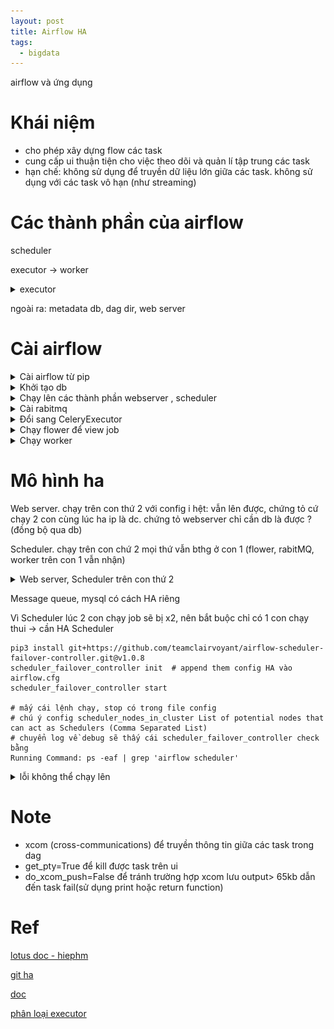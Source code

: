 ```yaml
---
layout: post
title: Airflow HA
tags:
  - bigdata
---
```


airflow và ứng dụng

# Khái niệm 

- cho phép xây dựng flow các task
- cung cấp ui thuận tiện cho việc theo dõi và quản lí tập trung các task
- hạn chế: không sử dụng để truyền dữ liệu lớn giữa các task. không sử dụng với các task vô hạn (như streaming)

# Các thành phần của airflow

scheduler

executor -> worker 

<details markdown="1">
<summary>executor</summary>

các loại executor 

- local: local executor, sequential executor 
- remote: celery executor, kubernetes executor 

nên dùng celery executor vì nó có thể scale được số lượng các worker thông qua celery backend (rabbitMQ, redis). executor như kiểu một cách thức để task được giao từ scheduler tới worker (đứng giữa nơi lập lịch và nơi thực thi task)

![](../images/2024-02-22%2021-44-01.png)

</details>

ngoài ra: metadata db, dag dir, web server


# Cài airflow

<details markdown="1">
<summary>Cài airflow từ pip</summary>

```
sudo apt update
sudo apt install python3-pip -y

export AIRFLOW_HOME=~/airflow

AIRFLOW_VERSION=2.5.1
PYTHON_VERSION="$(python3 --version | cut -d " " -f 2 | cut -d "." -f 1-2)"
CONSTRAINT_URL="https://raw.githubusercontent.com/apache/airflow/constraints-${AIRFLOW_VERSION}/constraints-${PYTHON_VERSION}.txt"

echo $CONSTRAINT_URL

python3 -m pip install --upgrade pip (khi lỗi setup tools)
pip3 install "apache-airflow==${AIRFLOW_VERSION}" --constraint "${CONSTRAINT_URL}"

hoặc đơn giản hơn (xong lỗi nhiều :v)
python3.8 -m pip install --upgrade pip
python3.8 -m pip install apache-airflow==2.5.1

```

</details>

<details markdown="1">
<summary>Khởi tạo db</summary>

```

python3 -m airflow db init 

# lỗi ModuleNotFoundError: No module named 'apt_pkg'
sudo apt-get install python-apt

# lúc này mới tạo ra cái thưu mục AIRFLOW_HOME
# mặc định sql_alchemy_conn = sqlite:////home/airflow/airflow2/airflow.db

# sửa db sang mysql rồi chạy lại db init
CREATE DATABASE airflow_db CHARACTER SET utf8mb4 COLLATE utf8mb4_unicode_ci;
CREATE USER 'airflow_user' IDENTIFIED BY 'airflow_pass';
GRANT ALL PRIVILEGES ON airflow_db.* TO 'airflow_user';
FLUSH PRIVILEGES;

vi airflow/airflow.cfg
mysql+mysqldb://airflow_db:airflow_pass@192.168.56.1:3306/airflow_db  # lỗi jh ấy
mysql+mysqlconnector://airflow_user:airflow_pass@192.168.56.1:3306/airflow_db
```

</details>

<details markdown="1">
<summary>Chạy lên các thành phần webserver , scheduler</summary>

```
airflow users create \
    --username admin \
    --firstname Peter \
    --lastname Parker \
    --role Admin \
    --email spiderman@superhero.org

# sau đó nhập mật khẩu

airflow webserver --port 8080 [-D, -h]

airflow scheduler [-D, -h]

# kill daemon
kill $(ps -ef | grep "gunicorn" | awk '{print $2}')

```

</details>

<details markdown="1">
<summary>Cài rabitmq</summary>

```
sudo apt update && sudo apt upgrade -y
sudo apt install rabbitmq-server -y
sudo systemctl enable rabbitmq-server
sudo systemctl start rabbitmq-server
sudo systemctl status rabbitmq-server
sudo rabbitmq-plugins enable rabbitmq_management
sudo rabbitmqctl add_user airflow airflow
sudo rabbitmqctl set_user_tags airflow administrator
```

</details>

<details markdown="1">
<summary>Đổi sang CeleryExecutor</summary>

tuy nhiên kiểu jh chạy cách kia cũng lỗi thôi ```The scheduler does not appear to be running. Last heartbeat was received 14 minutes ago. ```

đổi sang chuẩn executor khác xem sao

```
executor = CeleryExecutor
```

đổi celery broker + ressult backend

```
broker_url = redis://redis:6379/0
broker_url = amqp://airflow:airflow@192.168.56.10:5672/
result_backend = db+mysql://airflow_user:airflow_pass@192.168.56.1:3306/airflow_db

# set mysql+mysqlconnector lỗi
# cài thêm celery nếu chưa có 
pip install 'apache-airflow[celery]'


```

</details>

<details markdown="1">
<summary>Chạy flower để view job</summary>

Monitoring Tasks

```
# flower
# Celery Flower is a sweet UI for Celery. Airflow has a shortcut to start
# it ``airflow celery flower``. This defines the IP that Celery Flower runs on
flower_host = 0.0.0.0

# The root URL for Flower
# Example: flower_url_prefix = /flower
flower_url_prefix = /flower

# This defines the port that Celery Flower runs on
flower_port = 5556

# lỗi amqp.exceptions.NotAllowed: Connection.open: (530) NOT_ALLOWED - access to vhost '/' refused for user 'airflow'

sudo rabbitmqctl list_permissions -p / 
sudo rabbitmqctl set_permissions -p "/" "airflow" ".*" ".*" ".*"

```

lỗi mấy cái linh ta linh tinh vì chưa cài cái 

```
sudo apt-get install python3.8-dev
# Duy bảo mỗi lần cài phải đi theo bộ python3-pip python3.10-dev python3.10-venv

```

job khi chạy sẽ được đẩy vào queue

![](../images/2024-03-01%2014-56-52.png)

trên ui của airflow sẽ thấy task bị queue mà k chạy


tuy nhiên bên flower chưa hiện thị task do mình chưa bật worker

</details>

<details markdown="1">
<summary>Chạy worker</summary>

```
airflow celery worker

# chú ý: worker có thể được gắn với 1 queue
airflow celery worker -q spark,quark
```

![](../images/2024-03-01%2015-18-45.png)



</details>

# Mô hình ha


Web server. chạy trên con thứ 2 với config i hệt: vẫn lên được, chứng tỏ cứ chạy 2 con cùng lúc ha ip là dc. chứng tỏ webserver chỉ cần db là được ? (đồng bộ qua db)

Scheduler. chạy trên con chứ 2 mọi thứ vẫn bthg ở con 1 (flower, rabitMQ, worker trên con 1 vẫn nhận)

<details markdown="1">
<summary>Web server, Scheduler trên con thứ 2</summary>

```
ImportError: No module named 'mysql'
pip install mysql-connector-python-rf

sqlalchemy.exc.NotSupportedError: (mysql.connector.errors.NotSupportedError) Authentication plugin 'caching_sha2_password' is not supported
pip install mysql-connector-python

```

```
ModuleNotFoundError: No module named 'MySQLdb'
pip install mysqlclient
# vẫn lỗi 
sudo apt-get install python3.8-dev
# vẫn lỗi
sudo apt-get install python3-dev default-libmysqlclient-dev build-essential pkg-config

# cài thêm celery nếu chưa có 
pip install 'apache-airflow[celery]'

```

</details> 



Message queue, mysql có cách HA riêng 

Vì Scheduler lúc 2 con chạy job sẽ bị x2, nên bắt buộc chỉ có 1 con chạy thui -> cần HA Scheduler


```
pip3 install git+https://github.com/teamclairvoyant/airflow-scheduler-failover-controller.git@v1.0.8
scheduler_failover_controller init  # append them config HA vào airflow.cfg
scheduler_failover_controller start

# mấy cái lệnh chạy, stop có trong file config
# chú ý config scheduler_nodes_in_cluster List of potential nodes that can act as Schedulers (Comma Separated List)
# chuyển log về debug sẽ thấy cái scheduler_failover_controller check bằng 
Running Command: ps -eaf | grep 'airflow scheduler'
```

<details markdown="1">
<summary>lỗi không thể chạy lên </summary>


```

in configuration.py:     


def get_sql_alchemy_conn(self):
        return self.get_config("core", "SQL_ALCHEMY_CONN")


but maybe airflow.cfg, the section is [database]. so that engine can be null

add sql_alchemy_conn both [database], [core] in airflow.cfg can fix this issue

https://github.com/teamclairvoyant/airflow-scheduler-failover-controller/issues/43
```
</details> 



# Note 
- xcom (cross-communications) để truyền thông tin giữa các task trong dag
- get_pty=True để kill được task trên ui
- do_xcom_push=False để tránh trường hợp xcom lưu output> 65kb dẫn đến task fail(sử  dụng print hoặc return function)



# Ref 

[lotus doc - hiephm](https://lotus.vn/w/blog/gioi-thieu-ve-airflow-va-trien-khai-kien-truc-ha-348074727123714048.htm)

[git  ha](https://github.com/teamclairvoyant/airflow-scheduler-failover-controller)

[doc](https://airflow.apache.org/docs/apache-airflow/stable/start.html)

[phân loại executor](https://viblo.asia/p/hieu-don-gian-ve-airflow-executor-3kY4g52yLAe)



